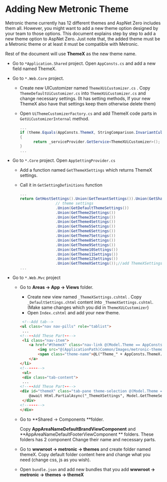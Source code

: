 # Adding New Metronic Theme

Metronic theme currently has 12 different themes and AspNet Zero includes them all. However, you might want to add a new theme option designed by your team to those options. This document explains step by step to add a new theme option to AspNet Zero. Just note that, the added theme must be a Metronic theme or at least it must be compatible with Metronic.

Rest of the document will use **ThemeX** as the new theme name.

* Go to  `*Application.Shared` project. Open `AppConsts.cs`  and add a new field named ThemeX. 

* Go to `*.Web.Core` project.

  - Create new UICustomizer named `ThemeXUiCustomizer.cs` . Copy `ThemeDefaultUiCustomizer.cs` into  `ThemeXUiCustomizer.cs` and change necessary settings. (It has setting methods, If your new ThemeX also have that settings keep them otherwise delete them)

  - Open `UiThemeCustomizerFactory.cs` and add ThemeX code parts in `GetUiCustomizerInternal` method.

    ```csharp
    ...
    if (theme.Equals(AppConsts.ThemeX, StringComparison.InvariantCultureIgnoreCase))
    {
          return _serviceProvider.GetService<ThemeXUiCustomizer>();
    }
    ...
    ```

* Go to `*.Core`  project. Open `AppSettingProvider.cs` 

  *  Add a function named `GetThemeXSettings` which returns ThemeX settings. 

  * Call it in `GetSettingDefinitions` function

    ```csharp
    ... 
    return GetHostSettings().Union(GetTenantSettings()).Union(GetSharedSettings())
                    // theme settings
                    .Union(GetDefaultThemeSettings())
                    .Union(GetTheme2Settings())
                    .Union(GetTheme3Settings())
                    .Union(GetTheme4Settings())
                    .Union(GetTheme5Settings())
                    .Union(GetTheme6Settings())
                    .Union(GetTheme7Settings())
                    .Union(GetTheme8Settings())
                    .Union(GetTheme9Settings())
                    .Union(GetTheme10Settings())
                    .Union(GetTheme11Settings())
                    .Union(GetTheme12Settings())
                    .Union(GetThemeXSettings());//add ThemeXSettings
    ...
    ```

* Go to `*.Web.Mvc` project

  * Go to **Areas -> App -> Views** folder.

    * Create new view named `_ThemeXSettings.cshtml` . Copy `_DefaultSettings.chtml` content into `_ThemeXSettings.cshtml`. (Make same changes which you did in `ThemeXUiCustomizer`)
    * Open `Index.cshtml` and add your new theme.

    ```html
     <!--Add tab-->
    <ul class="nav nav-pills" role="tablist">
     ...
    <!----Add These Part---->
     <li class="nav-item">
        <a href="#themeX" class="nav-link @(Model.Theme == AppConsts.ThemeX ? "active" : "")" data-toggle="tab" role="tab">
            <img src="@(ApplicationPath)Common/Images/metronic-themes/themeX.png" width="150" /><!--Your theme image path-->
            <span class="theme-name">@L("Theme_" + AppConsts.ThemeX.ToPascalCase())</span>
        </a>
    </li>
    <!-------->
     <ul>
     <div class="tab-content">
     ...
    <!----Add These Part---->
    <div id="themeX" class="tab-pane theme-selection @(Model.Theme == AppConsts.ThemeX ? "active show" : "")">
        @await Html.PartialAsync("_ThemeXSettings", Model.GetThemeSettings(AppConsts.ThemeX))
     </div>
    <!-------->
    </div>
    ```

  * Go to **Shared -> Components **folder.

    Copy **AppAreaNameDefaultBrandViewComponent** and **AppAreaNameDefaultFooterViewComponent ** folders. These folders has 2 component Change their name and necessary parts.

  * Go to **wwwroot -> metronic -> themes** and create folder named themeX.  Copy default folder content here and change what you need (change css, js as you wish).

  * Open `bundle.json` and add new bundles that you add **wwwroot -> metronic -> themes -> themeX** 

